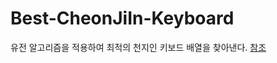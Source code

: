 # Best-CheonJiIn-Keyboard
유전 알고리즘을 적용하여 최적의 천지인 키보드 배열을 찾아낸다.
[참조](https://github.com/kairess/perfect-keyboard-genetic-algorithm)
<img scr = "./image/one_hand_version_result.png">
<img scr = "./image/both_hands_version_result.png">
